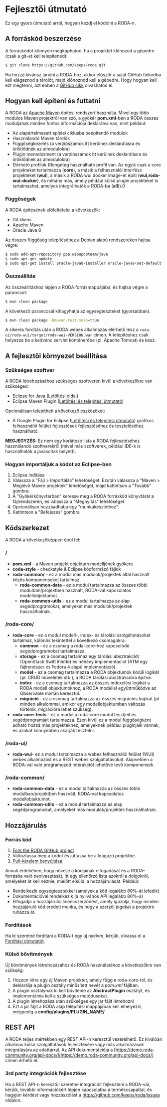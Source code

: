# Fejlesztői útmutató

Ez egy gyors útmutató arról, hogyan kezdj el kódolni a RODA-n.

## A forráskód beszerzése

A forráskódot könnyen megkaphatod, ha a projektet klónozod a gépedre (csak a git-et kell telepítened):

```bash
$ git clone https://github.com/keeps/roda.git
```

Ha hozzá kívánsz járulni a RODA-hoz, akkor először a saját GitHub fiókodba kell elágaznod a tárolót, majd klónoznod kell a gépedre. Hogy hogyan kell ezt megtenni, azt ebben a [GitHub cikk](https://help.github.com/articles/fork-a-repo) olvashatod el.


<!-- FIGYELEM: a cím megváltoztatása megszakítja a linkeket -->
## Hogyan kell építeni és futtatni

A RODA az [Apache Maven](http://maven.apache.org/) építési rendszert használja. Mivel egy több modulos Maven projektről van szó, a gyökér **pom.xml**-ben a RODA összes moduljának minden fontos információja deklarálva van, mint például:

* Az alapértelmezett építési ciklusba beépítendő modulok
* Használandó Maven tárolók
* Függőségkezelés (a verziószámok itt kerülnek deklarálásra és öröklődnek az almodulokra)
* Plugin menedzsment (a verziószámok itt kerülnek deklarálásra és öröklődnek az almodulokra)
* Elérhető profilok (Rengeteg használható profil van. Az egyik csak a core projekteket tartalmazza (**core**), a másik a felhasználói interfész projekteket (**wui**), a másik a RODA wui docker image-et építi (**wui,roda-wui-docker**), és néhány más, amely például külső plugin projekteket is tartalmazhat, amelyek integrálhatók a RODA-ba (**all**)).0

### Függőségek

A RODA építésének előfeltételei a következők:

* Git kliens
* Apache Maven
* Oracle Java 8

Az összes függőség telepítéséhez a Debian alapú rendszereken hajtsa végre:

```bash
$ sudo add-apt-repository ppa:webupd8team/java
$ sudo apt-get update
$ sudo apt-get install oracle-java8-installer oracle-java8-set-default git maven ant
```

### Összeállítás

Az összeállításhoz lépjen a RODA forrásmappájába, és hajtsa végre a parancsot:

```bash
$ mvn clean package
```

A következő paranccsal kihagyhatja az egységteszteket (gyorsabban).

```bash
$ mvn clean package -Dmaven.test.skip=true
```


A sikeres fordítás után a RODA webes alkalmazás elérhető lesz a `roda-ui/roda-wui/target/roda-wui-VERSION.war` címen. A telepítéshez csak helyezze be a kedvenc servlet konténerébe (pl. Apache Tomcat) és kész.

## A fejlesztői környezet beállítása

### Szükséges szoftver

A RODA létrehozásához szükséges szoftveren kívül a következőkre van szükséged:

* Eclipse for Java ([Letöltési oldal](http://www.eclipse.org/downloads/))
* Eclipse Maven Plugin ([Letöltési és telepítési útmutató](http://www.eclipse.org/m2e/))

Opcionálisan telepítheti a következő eszközöket:

* A Google Plugin for Eclipse ([Letöltési és telepítési útmutató](https://developers.google.com/eclipse/docs/getting_started)) grafikus felhasználói felület fejlesztések fejlesztéséhez és teszteléséhez használható.

**MEGJEGYZÉS:** Ez nem egy korlátozó lista a RODA fejlesztéséhez használandó szoftverekről (mivel más szoftverek, például IDE-k is használhatók a javasoltak helyett).

### Hogyan importáljuk a kódot az Eclipse-ben

1. Eclipse indítása
2. Válassza a "Fájl > Importálás" lehetőséget. Ezután válassza a "Maven > Meglévő Maven projektek" lehetőséget, majd kattintson a "Tovább" gombra.
3. A "Gyökérkönyvtárban" keresse meg a RODA forráskód könyvtárát a fájlrendszerén, és válassza a "Megnyitás" lehetőséget.
4. Opcionálisan hozzáadhatja egy "munkakészlethez".
5. Kattintson a "Befejezés" gombra


## Kódszerkezet

A RODA a következőképpen épül fel:

### /

* **pom.xml** - a Maven projekt objektum modelljének gyökere
* **code-style** - checkstyle & Eclipse kódformázó fájlok
* **roda-common/** - ez a modul más modulok/projektek által használt közös komponenseket tartalmaz.
  * **roda-common-data** - ez a modul tartalmazza az összes többi modulban/projektben használt, RODA-val kapcsolatos modellobjektumot.
  * **roda-common-utils** - ez a modul tartalmazza az alap segédprogramokat, amelyeket más modulok/projektek használhatnak.

### /roda-core/

  * **roda-core** - ez a modul modell-, index- és tárolási szolgáltatásokat tartalmaz, különös tekintettel a következő csomagokra:
    * **common** - ez a csomag a roda-core-hoz kapcsolódó segédprogramokat tartalmazza.
    * **storage** - ez a csomag tartalmaz egy tárolási absztrakciót (OpenStack Swift ihlette) és néhány implementációt (ATM egy fájlrendszer és Fedora 4 alapú implementáció).
    * **model** - ez a csomag tartalmazza a RODA objektumok körüli logikát (pl. CRUD műveletek stb.), a RODA tárolási absztrakcióra építve.
    * **index** - ez a csomag tartalmazza az összes indexelési logikát a RODA modell objektumokhoz, a RODA modellel együttműködve az Observable mintán keresztül.
    * **migráció** - ez a csomag tartalmazza az összes migrációs logikát (pl. minden alkalommal, amikor egy modellobjektumban változás történik, migrációra lehet szükség).
  * **roda-core-tests** - ez a modul a roda-core modul tesztjeit és segédprogramjait tartalmazza. Ezen kívül ez a modul függőségként adható hozzá más projektekhez, amelyeknek például pluginjaik vannak, és azokat könnyebben akarják tesztelni.

### /roda-ui/

* **roda-wui**- ez a modul tartalmazza a webes felhasználói felület (WUI) webes alkalmazást és a REST webes szolgáltatásokat. Alapvetően a RODA-val való programozott interakciót lehetővé tevő komponensek.

### /roda-common/

* **roda-common-data** - ez a modul tartalmazza az összes többi modulban/projektben használt, RODA-val kapcsolatos modellobjektumot.
* **roda-common-utils** - ez a modul tartalmazza az alap segédprogramokat, amelyeket más modulok/projektek használhatnak.


## Hozzájárulás

### Forrás kód

1. [Fork the RODA GitHub project](https://help.github.com/articles/fork-a-repo)
2. Változtassa meg a kódot és juttassa be a leágazó projektbe.
3. [Pull-kérelem benyújtása](https://help.github.com/articles/using-pull-requests)

Annak érdekében, hogy növelje a kódjainak elfogadását és a RODA-forrásba való beolvasztását, itt egy ellenőrző lista azokról a dolgokról, amelyeket át kell néznie, mielőtt elküldi a hozzájárulását. Például:

* Rendelkezik egységtesztekkel (amelyek a kód legalább 80%-át lefedik)
* Dokumentációval rendelkezik (a nyilvános API legalább 80%-a)
* Elfogadja a hozzájárulói licencszerződést, amely igazolja, hogy minden hozzájáruló kód eredeti munka, és hogy a szerzői jogokat a projektre ruházza át.

### Fordítások

Ha le szeretné fordítani a RODA-t egy új nyelvre, kérjük, olvassa el a [Fordítási útmutatót](Translation_Guide.md).

### Külső bővítmények

Új bővítmények létrehozásához és RODA használatához a következőkre van szükség:

1. Hozzon létre egy új Maven projektet, amely függ a roda-core-tól, és deklarálja a plugin osztály minősített nevét a _pom.xml_ fájlban.
2. A plugin osztálynak ki kell bővítenie az **AbstractPlugin** osztályt, és implementálnia kell a szükséges metódusokat.
3. A plugin létrehozása után szükséges egy jar fájlt létrehozni
4. Ezt a jar fájlt a RODA alap telepítési mappájában kell elhelyezni, mégpedig a **config/plugins/PLUGIN_NAME/**

## REST API

A RODA teljes mértékben egy REST API-n keresztül vezérelhető. Ez kiválóan alkalmas külső szolgáltatások fejlesztésére vagy más alkalmazások integrálására az adattárral. Az API dokumentációja a [https://demo.roda-community.org/api-docs/](https://demo.roda-community.org/api-docs/) címen érhető el.

### 3rd party integrációk fejlesztése

Ha a REST API-n keresztül szeretne integrációt fejleszteni a RODA-val, kérjük, további információkért lépjen kapcsolatba a termékcsapattal, és hagyjon kérdést vagy hozzászólást a https://github.com/keeps/roda/issues oldalon.
